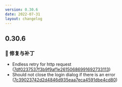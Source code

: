 ```yaml
---
version: 0.30.6
date: 2022-07-31
layout: changelog
---
```

## 0.30.6
### 🐛 修复与补丁

- Endless retry for http request ([7df0237537f3b9f9af1e26150686991692733113](https://github.com/Voxelum/x-minecraft-launcher/commit/7df0237537f3b9f9af1e26150686991692733113))
- Should not close the login dialog if there is an error ([7c39023742d2d4846d935eaa7eca4591dbe4cd80](https://github.com/Voxelum/x-minecraft-launcher/commit/7c39023742d2d4846d935eaa7eca4591dbe4cd80))